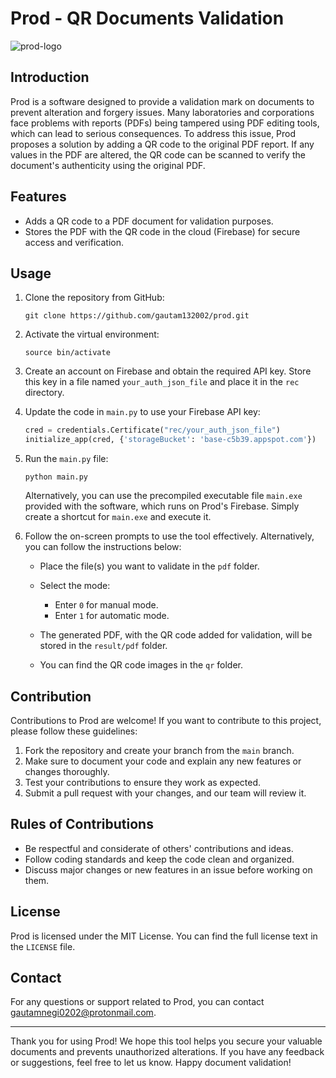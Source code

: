 # Prod - QR Documents Validation
![prod-logo](https://github.com/gautam132002/prod/assets/68372911/4792a19d-44ec-4b54-98b8-766413cc4e4d)



## Introduction

Prod is a software designed to provide a validation mark on documents to prevent alteration and forgery issues. Many laboratories and corporations face problems with reports (PDFs) being tampered using PDF editing tools, which can lead to serious consequences. To address this issue, Prod proposes a solution by adding a QR code to the original PDF report. If any values in the PDF are altered, the QR code can be scanned to verify the document's authenticity using the original PDF.

## Features

- Adds a QR code to a PDF document for validation purposes.
- Stores the PDF with the QR code in the cloud (Firebase) for secure access and verification.

## Usage

1. Clone the repository from GitHub:
   ```
   git clone https://github.com/gautam132002/prod.git
   ```

2. Activate the virtual environment:
   ```
   source bin/activate
   ```


3. Create an account on Firebase and obtain the required API key. Store this key in a file named `your_auth_json_file` and place it in the `rec` directory.

4. Update the code in `main.py` to use your Firebase API key:
   ```python
   cred = credentials.Certificate("rec/your_auth_json_file")
   initialize_app(cred, {'storageBucket': 'base-c5b39.appspot.com'})
   ```

5. Run the `main.py` file:
   ```
   python main.py
   ```

   Alternatively, you can use the precompiled executable file `main.exe` provided with the software, which runs on Prod's Firebase. Simply create a shortcut for `main.exe` and execute it.


6. Follow the on-screen prompts to use the tool effectively. Alternatively, you can follow the instructions below:

   - Place the file(s) you want to validate in the `pdf` folder.

   - Select the mode:
     - Enter `0` for manual mode.
     - Enter `1` for automatic mode.

   - The generated PDF, with the QR code added for validation, will be stored in the `result/pdf` folder.

   - You can find the QR code images in the `qr` folder.

## Contribution

Contributions to Prod are welcome! If you want to contribute to this project, please follow these guidelines:

1. Fork the repository and create your branch from the `main` branch.
2. Make sure to document your code and explain any new features or changes thoroughly.
3. Test your contributions to ensure they work as expected.
4. Submit a pull request with your changes, and our team will review it.

## Rules of Contributions

- Be respectful and considerate of others' contributions and ideas.
- Follow coding standards and keep the code clean and organized.
- Discuss major changes or new features in an issue before working on them.

## License

Prod is licensed under the MIT License. You can find the full license text in the `LICENSE` file.

## Contact

For any questions or support related to Prod, you can contact gautamnegi0202@protonmail.com.

---

Thank you for using Prod! We hope this tool helps you secure your valuable documents and prevents unauthorized alterations. If you have any feedback or suggestions, feel free to let us know. Happy document validation!
